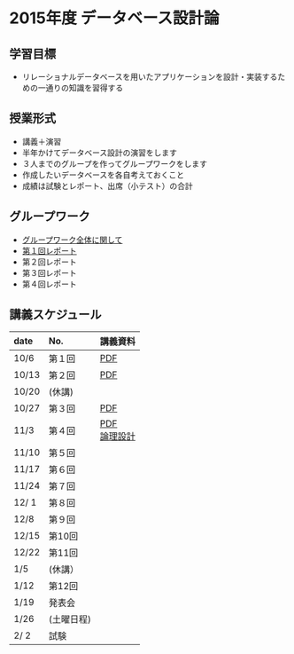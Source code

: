 2015年度 データベース設計論
====

## 学習目標
* リレーショナルデータベースを用いたアプリケーションを設計・実装するための一通りの知識を習得する

## 授業形式
* 講義＋演習
* 半年かけてデータベース設計の演習をします
 * ３人までのグループを作ってグループワークをします
 * 作成したいデータベースを各自考えておくこと
* 成績は試験とレポート、出席（小テスト）の合計

## グループワーク
* [グループワーク全体に関して](groupwork.md)
* [第１回レポート](report_no1.md)
* 第２回レポート
* 第３回レポート
* 第４回レポート

## 講義スケジュール

| date  | No. | 講義資料 |
|:------|:----|:--------|
| 10/6  | 第１回 |[PDF](pdf/1st.pdf)|
| 10/13 | 第２回 |[PDF](pdf/2nd.pdf) |
| 10/20 | (休講) | |
| 10/27 | 第３回 |[PDF](pdf/3rd.pdf) |
| 11/3 | 第４回 | [PDF](pdf/4th.pdf) <br> [論理設計](pdf/logical_design.pdf)|
| 11/10 | 第５回 | |
| 11/17 | 第６回 | |
| 11/24 | 第７回 | |
| 12/ 1 | 第８回 | |
| 12/8 | 第９回 | |
| 12/15 | 第10回 | |
| 12/22 | 第11回 | |
|  1/5  | (休講）| |
|  1/12 | 第12回 | |
|  1/19 | 発表会 | |
|  1/26 | (土曜日程) | |
|  2/ 2 | 試験 | |

